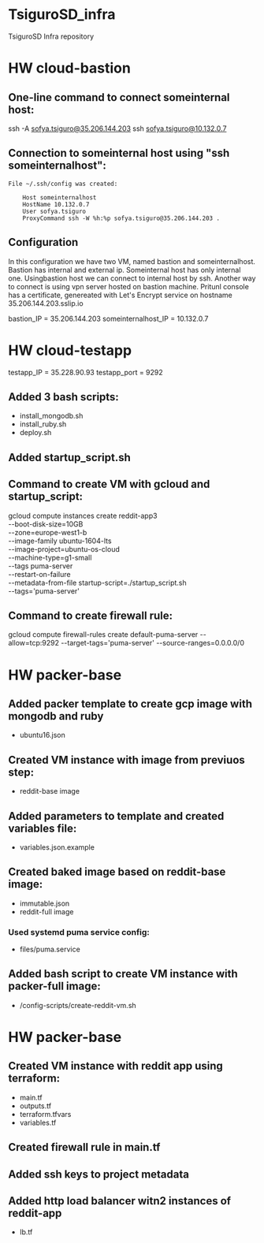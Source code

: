 # TsiguroSD_infra
TsiguroSD Infra repository

# HW cloud-bastion

## One-line command to connect someinternal host:
ssh -A  sofya.tsiguro@35.206.144.203 ssh sofya.tsiguro@10.132.0.7

## Connection to someinternal host using "ssh someinternalhost":
	File ~/.ssh/config was created:

		Host someinternalhost
		HostName 10.132.0.7
		User sofya.tsiguro
		ProxyCommand ssh -W %h:%p sofya.tsiguro@35.206.144.203 .

## Configuration

In this configuration we have two VM, named bastion and someinternalhost. Bastion has internal and external ip. Someinternal host has only internal one. Usingbastion host we can connect to internal host by ssh. Another way to connect is using vpn server hosted on bastion machine.
Pritunl console has a certificate, genereated with Let's Encrypt service on hostname 35.206.144.203.sslip.io

bastion_IP = 35.206.144.203
someinternalhost_IP = 10.132.0.7

# HW cloud-testapp

testapp_IP = 35.228.90.93
testapp_port = 9292

## Added 3 bash scripts:

 - install_mongodb.sh
 - install_ruby.sh
 - deploy.sh

## Added startup_script.sh

## Command to create VM with gcloud and startup_script:

gcloud compute instances create reddit-app3\
  --boot-disk-size=10GB \
  --zone=europe-west1-b \
  --image-family ubuntu-1604-lts \
  --image-project=ubuntu-os-cloud \
  --machine-type=g1-small \
  --tags puma-server \
  --restart-on-failure \
  --metadata-from-file startup-script=./startup_script.sh \
  --tags='puma-server'

## Command to create firewall rule:

gcloud compute firewall-rules create default-puma-server  --allow=tcp:9292 --target-tags='puma-server' --source-ranges=0.0.0.0/0

# HW packer-base

## Added packer template to create gcp image with mongodb and ruby

  - ubuntu16.json

## Created VM instance with image from previuos step:

  - reddit-base image

## Added parameters to template and created variables file:

  - variables.json.example

## Created baked image based on reddit-base image:

  - immutable.json
  - reddit-full image

### Used systemd puma service config:

  - files/puma.service

## Added bash script to create VM instance with packer-full image:

  - /config-scripts/create-reddit-vm.sh
  
# HW packer-base

## Created VM instance with reddit app using terraform:
 - main.tf
 - outputs.tf
 - terraform.tfvars
 - variables.tf
## Created firewall rule in main.tf
## Added ssh keys to project metadata
## Added http load balancer witn2 instances of reddit-app
 - lb.tf
 
